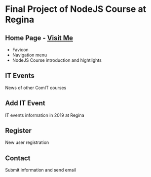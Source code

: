 # Final Project of NodeJS Course at Regina 
## Home Page - [Visit Me](https://zhaoyzhcyx.github.io/FinalProjectNodeJS/)
* Favicon
* Navigation menu 
* NodeJS Course introduction and hightlights
## IT Events
News of other ComIT courses
## Add IT Event
IT events information in 2019 at Regina
## Register
New user registration
## Contact
Submit information and send email